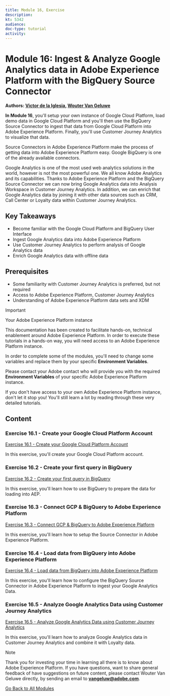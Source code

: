 ```yaml
---
title: Module 16, Exercise
description: 
kt: 5342
audience: 
doc-type: tutorial
activity: 
---
```


# Module 16: Ingest & Analyze Google Analytics data in Adobe Experience Platform with the BigQuery Source Connector

**Authors: [Victor de la Iglesia](https://www.linkedin.com/in/victordelaiglesia/), [Wouter Van Geluwe](https://www.linkedin.com/in/woutervangeluwe/)**

**In Module 16**, you'll setup your own instance of Google Cloud Platform, load demo data in Google Cloud Platform and you'll then use the BigQuery Source Connector to ingest that data from Google Cloud Platform into Adobe Experience Platform. Finally, you'll use Customer Journey Analytics to visualize that data.

Source Connectors in Adobe Experience Platform make the process of getting data into Adobe Experience Platform easy. Google BigQuery is one of the already available connectors. 

Google Analytics is one of the most used web analytics solutions in the world, however is not the most powerful one. We all know Adobe Analytics and its capabilities. Thanks to Adobe Experience Platform and the BigQuery Source Connector we can now bring Google Analytics data into Analysis Workspace in Customer Journey Analytics. 
In addition, we can enrich that Google Analytics data by joining it with other data sources such as CRM, Call Center or Loyalty data within Customer Journey Analytics.

## Key Takeaways

* Become familiar with the Google Cloud Platform and BigQuery User Interface
* Ingest Google Analytics data into Adobe Experience Platform
* Use Customer Journey Analytics to perform analysis of Google Analytics data
* Enrich Google Analytics data with offline data

## Prerequisites

* Some familiarity with Customer Journey Analytics is preferred, but not required
* Access to Adobe Experience Platform, Customer Journey Analytics
* Understanding of Adobe Experience Platform data sets and XDM

>[!IMPORTANT]
>
>Your Adobe Experience Platform instance
>
>This documentation has been created to facilitate hands-on, technical enablement around Adobe Experience Platform. In order to execute these tutorials in a hands-on way, you will need access to an Adobe Experience Platform instance.
>
>In order to complete some of the modules, you'll need to change some variables and replace them by your specific **Environment Variables**. 
>
>Please contact your Adobe contact who will provide you with the required **Environment Variables** of your specific Adobe Experience Platform instance.
>
>If you don't have access to your own Adobe Experience Platform instance, don't let it stop you! You'll still learn a lot by reading through these very detailed tutorials.

## Content

### Exercise 16.1 - Create your Google Cloud Platform Account

[Exercise 16.1 - Create your Google Cloud Platform Account](./ex1.md)

In this exercise, you'll create your Google Cloud Platform account.

### Exercise 16.2 - Create your first query in BigQuery

[Exercise 16.2 - Create your first query in BigQuery](./ex2.md)

In this exercise, you'll learn how to use BigQuery to prepare the data for loading into AEP.

### Exercise 16.3 - Connect GCP & BigQuery to Adobe Experience Platform

[Exercise 16.3 - Connect GCP & BigQuery to Adobe Experience Platform](./ex3.md)

In this exercise, you'll learn how to setup the Source Connector in Adobe Experience Platform.

### Exercise 16.4 - Load data from BigQuery into Adobe Experience Platform

[Exercise 16.4 - Load data from BigQuery into Adobe Experience Platform](./ex4.md)

In this exercise, you'll learn how to configure the BigQuery Source Connector in Adobe Experience Platform to ingest your Google Analytics Data.

### Exercise 16.5 - Analyze Google Analytics Data using Customer Journey Analytics

[Exercise 16.5 - Analyze Google Analytics Data using Customer Journey Analytics](./ex5.md)

In this exercise, you'll learn how to analyze Google Analytics data in Customer Journey Analytics and combine it with Loyalty data.

>[!NOTE]
>
>Thank you for investing your time in learning all there is to know about Adobe Experience Platform. If you have questions, want to share general feedback of have suggestions on future content, please contact Wouter Van Geluwe directly, by sending an email to **vangeluw@adobe.com**.

[Go Back to All Modules](../../README.md)
